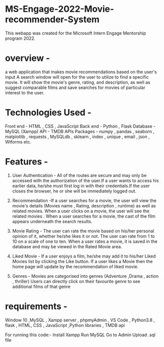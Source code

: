 # MS-Engage-2022-Movie-recommender-System

This webapp was created for the Microsoft Intern Engage Mentorship program 2022.

# overview - 

a web application that makes movie recommendations based on the user's input A search window will open for the user to utilize to find a specific movie. It will show the movie's genre, rating, and description, as well as suggest comparable films and save searches for movies of particular interest to the user.

# Technologies Used -

Front end - HTML , CSS , JavaScript
Back end -  Python , Flask
Database -  MySQL (Xampp)
API -  TMDB APIs
Packages - numpy , pandas , seaborn , matplotlib , requests , MySQLdb , sklearn , index , unique , email , json , Wtforms etc.

# Features - 

1. 	User Authentication - All of the routes are secure and may only be accessed with the authorization of the user.If a user wants to access his earlier data, he/she must      first log in with their credentials.If the user closes the browser, he or she will be immediately logged out.  

2.  Recommendation -If a user searches for a movie, the user will view the movie's details (Movies name , Rating, description , runtime) as well as related movies. When a user clicks on a movie, the user will see the related movies . When a user searches for a movie, the cast of the film appears underneath the search results.   

3.  Movie Rating  - The user can rate the movie based on his/her personal opinion of it, whether he/she  likes it or not. The user can rate from 1 to 10 on a scale of one to ten. When a user rates a movie, it is saved in the database and may be viewed in the Rated Movie area. 

4.  Liked Movie - If a user enjoys a film, he/she may add it to his/her Liked Movies list by clicking the Like button. If a user likes a Movie then the home page will update by the recommendation of liked movie.   

5.  Genres - Movies are categorised into genres (Adventure ,Drama , action , thriller) Users can directly click on their favourite genre to see additional films of that genre

# requirements -

Window 10 ,MySQL , Xampp server , phpmyAdmin , VS Code , Python3.8 , flask , HTML, CSS , JavaScript ,Python libraries , TMDB api

For running this code:-
Install  Xampp
Run MySQL 
Go to Admin 
Upload .sql file
